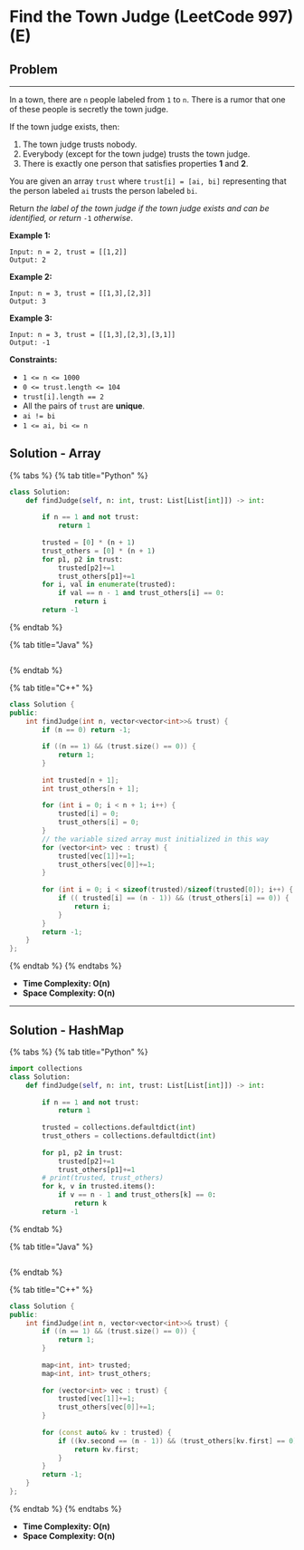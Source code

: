 # Find the Town Judge (LeetCode 997) (E)

## Problem

****

In a town, there are `n` people labeled from `1` to `n`. There is a rumor that one of these people is secretly the town judge.

If the town judge exists, then:

1. The town judge trusts nobody.
2. Everybody (except for the town judge) trusts the town judge.
3. There is exactly one person that satisfies properties **1** and **2**.

You are given an array `trust` where `trust[i] = [ai, bi]` representing that the person labeled `ai` trusts the person labeled `bi`.

Return _the label of the town judge if the town judge exists and can be identified, or return_ `-1` _otherwise_.

&#x20;

**Example 1:**

```
Input: n = 2, trust = [[1,2]]
Output: 2
```

**Example 2:**

```
Input: n = 3, trust = [[1,3],[2,3]]
Output: 3
```

**Example 3:**

```
Input: n = 3, trust = [[1,3],[2,3],[3,1]]
Output: -1
```

&#x20;

**Constraints:**

* `1 <= n <= 1000`
* `0 <= trust.length <= 104`
* `trust[i].length == 2`
* All the pairs of `trust` are **unique**.
* `ai != bi`
* `1 <= ai, bi <= n`



## Solution - Array

{% tabs %}
{% tab title="Python" %}
```python
class Solution:
    def findJudge(self, n: int, trust: List[List[int]]) -> int:
        
        if n == 1 and not trust:
            return 1
        
        trusted = [0] * (n + 1)
        trust_others = [0] * (n + 1)
        for p1, p2 in trust:
            trusted[p2]+=1
            trust_others[p1]+=1
        for i, val in enumerate(trusted):
            if val == n - 1 and trust_others[i] == 0:
                return i
        return -1
```
{% endtab %}

{% tab title="Java" %}
```java
```
{% endtab %}

{% tab title="C++" %}
```cpp
class Solution {
public:
    int findJudge(int n, vector<vector<int>>& trust) {
        if (n == 0) return -1;
        
        if ((n == 1) && (trust.size() == 0)) {
            return 1;
        }
        
        int trusted[n + 1];
        int trust_others[n + 1];
        
        for (int i = 0; i < n + 1; i++) {
            trusted[i] = 0;
            trust_others[i] = 0;
        }
        // the variable sized array must initialized in this way
        for (vector<int> vec : trust) {
            trusted[vec[1]]+=1;
            trust_others[vec[0]]+=1;
        }
        
        for (int i = 0; i < sizeof(trusted)/sizeof(trusted[0]); i++) {
            if (( trusted[i] == (n - 1)) && (trust_others[i] == 0)) {
                return i;
            } 
        }
        return -1;
    }
};
```
{% endtab %}
{% endtabs %}

* **Time Complexity: O(n)**
* **Space Complexity: O(n)**

****

## Solution - HashMap

{% tabs %}
{% tab title="Python" %}
```python
import collections
class Solution:
    def findJudge(self, n: int, trust: List[List[int]]) -> int:
        
        if n == 1 and not trust:
            return 1
        
        trusted = collections.defaultdict(int)
        trust_others = collections.defaultdict(int)
        
        for p1, p2 in trust:
            trusted[p2]+=1
            trust_others[p1]+=1
        # print(trusted, trust_others)
        for k, v in trusted.items():
            if v == n - 1 and trust_others[k] == 0:
                return k
        return -1
```
{% endtab %}

{% tab title="Java" %}
```java
```
{% endtab %}

{% tab title="C++" %}
```cpp
class Solution {
public:
    int findJudge(int n, vector<vector<int>>& trust) {
        if ((n == 1) && (trust.size() == 0)) {
            return 1;
        }
        
        map<int, int> trusted;
        map<int, int> trust_others;
        
        for (vector<int> vec : trust) {
            trusted[vec[1]]+=1;
            trust_others[vec[0]]+=1;
        }
        
        for (const auto& kv : trusted) {
            if ((kv.second == (n - 1)) && (trust_others[kv.first] == 0)) {
                return kv.first;
            } 
        }
        return -1;
    }
};
```
{% endtab %}
{% endtabs %}

* **Time Complexity: O(n)**
* **Space Complexity: O(n)**
